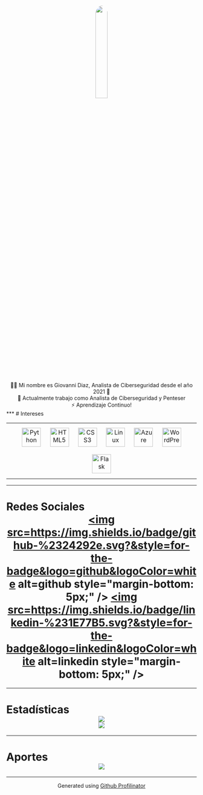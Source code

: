 <center><img src="https://avatars.githubusercontent.com/u/92959964" align="center" style="width: 25%; border-radius: 100%" /></center>  
<center><br>👨‍💻 Mi nombre es Giovanni Diaz, Analista de Ciberseguridad desde el año 2021 🚀<br>
🔭 Actualmente trabajo como Analista de Ciberseguridad y Penteser<br>⚡ Aprendizaje Continuo!</center>
***
# Intereses <table width="100%"><td valign="top" width="100%"> <div align="center"> <a href="https://www.python.org/" target="_blank"><img style="margin: 10px" src="https://profilinator.rishav.dev/skills-assets/python-original.svg" alt="Python" height="50" /></a> <a href="https://en.wikipedia.org/wiki/HTML5" target="_blank"><img style="margin: 10px" src="https://profilinator.rishav.dev/skills-assets/html5-original-wordmark.svg" alt="HTML5" height="50" /></a> <a href="https://www.w3schools.com/css/" target="_blank"><img style="margin: 10px" src="https://profilinator.rishav.dev/skills-assets/css3-original-wordmark.svg" alt="CSS3" height="50" /></a> <a href="https://www.linux.org/" target="_blank"><img style="margin: 10px" src="https://profilinator.rishav.dev/skills-assets/linux-original.svg" alt="Linux" height="50" /></a> <a href="https://azure.microsoft.com/en-in/" target="_blank"><img style="margin: 10px" src="https://profilinator.rishav.dev/skills-assets/microsoft_azure-icon.svg" alt="Azure" height="50" /></a> <a href="https://wordpress.com/" target="_blank"><img style="margin: 10px" src="https://profilinator.rishav.dev/skills-assets/wordpress.png" alt="WordPress" height="50" /></a> <a href="https://flask.palletsprojects.com/" target="_blank"><img style="margin: 10px" src="https://profilinator.rishav.dev/skills-assets/flask.png" alt="Flask" height="50" /></a> </div> </td></table>

***
# Redes Sociales<div align="center"> <a href="https://github.com/Pindinga1" target="_blank"> <img src=https://img.shields.io/badge/github-%2324292e.svg?&style=for-the-badge&logo=github&logoColor=white alt=github style="margin-bottom: 5px;" /> </a> <a href="https://linkedin.com/in/giovannidiaz" target="_blank"> <img src=https://img.shields.io/badge/linkedin-%231E77B5.svg?&style=for-the-badge&logo=linkedin&logoColor=white alt=linkedin style="margin-bottom: 5px;" /> </a></div>
*** 
# Estadísticas<div align="center"><img src="https://github-readme-stats.vercel.app/api?username=Pindinga1&show_icons=true&count_private=true&hide_border=true" align="center" /></div><div align="center"> <img src="https://komarev.com/ghpvc/?username=Pindinga1&&style=flat-square" align="center" /> </div>
*** 
# Aportes<div align="center"> <a href="https://paypal.me/hebbo1" target="_blank" style="display: inline-block;"> <img src="https://img.shields.io/badge/Donate-PayPal-blue.svg?style=flat-square&logo=paypal" align="center" /> </a></div>
*** 
<div align="center">Generated using <a href="https://profilinator.rishav.dev/" target="_blank">Github Profilinator</a></div>